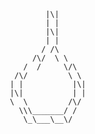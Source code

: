                                                        |\|
                                                       | |
                                                       |\|
                                                       | |
                                                      / /\ 
                                                    /\/  \ \
                                                  /  /     \/\
                                                /\/         \ \
                                               | |           |\|
                                               |\|           | |
                                               \  \         /\/
                                                 \\\_______/ /
                                                  \_\___\__\/
